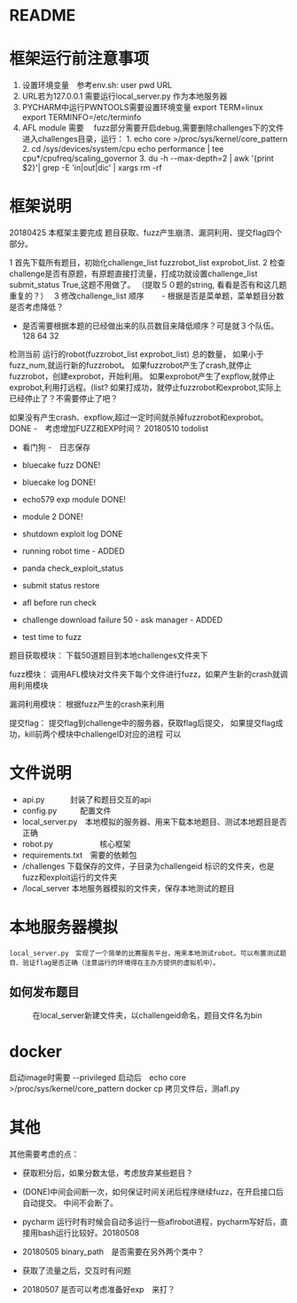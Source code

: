 # README
# 框架运行前注意事项
1. 设置环境变量　参考env.sh: user pwd URL
2. URL若为127.0.0.1 需要运行local_server.py 作为本地服务器
3. PYCHARM中运行PWNTOOLS需要设置环境变量
    export TERM=linux
    export TERMINFO=/etc/terminfo
4.  AFL module 需要　 fuzz部分需要开启debug,需要删除challenges下的文件
    进入challenges目录，运行：
    1.
    echo core >/proc/sys/kernel/core_pattern
    2.
    cd /sys/devices/system/cpu
    echo performance | tee cpu*/cpufreq/scaling_governor
    3.
    du -h --max-depth=2 | awk '{print $2}'| grep -E 'in|out|dic' | xargs rm -rf





# 框架说明
20180425 本框架主要完成 题目获取、fuzz产生崩溃、漏洞利用、提交flag四个部分。


1 首先下载所有题目，初始化challenge_list fuzzrobot_list exprobot_list.
2 检查challenge是否有原题，有原题直接打流量，打成功就设置challenge_list submit_status True,这题不用做了。
（提取５０题的string, 看看是否有和这几题重复的？）　
3 修改challenge_list 顺序
　　- 根据是否是菜单题，菜单题目分数是否考虑降低？
   - 是否需要根据本题的已经做出来的队员数目来降低顺序？可是就３个队伍。128 64 32

检测当前 运行的robot(fuzzrobot_list exprobot_list) 总的数量，
如果小于fuzz_num,就运行新的fuzzrobot。
如果fuzzrobot产生了crash,就停止fuzzrobot，创建exprobot，开始利用。
如果exprobot产生了expflow,就停止exprobot,利用打远程。(list?
如果打成功，就停止fuzzrobot和exprobot,实际上已经停止了？不需要停止了吧？

如果没有产生crash、expflow,超过一定时间就杀掉fuzzrobot和exprobot。
DONE -　考虑增加FUZZ和EXP时间？
20180510 todolist
- 看门狗
-　日志保存
- bluecake fuzz   DONE!
- bluecake log    DONE!
- echo579 exp module  DONE!
- module 2        DONE!
- shutdown exploit log DONE
- running robot time     - ADDED

- panda check_exploit_status
- submit status restore

- afl before run check
- challenge download failure 50 - ask manager  - ADDED
- test time to fuzz






题目获取模块：
    下载50道题目到本地challenges文件夹下

fuzz模块：
    调用AFL模块对文件夹下每个文件进行fuzz，如果产生新的crash就调用利用模块

漏洞利用模块：
    根据fuzz产生的crash来利用

提交flag：
    提交flag到challenge中的服务器，获取flag后提交，
    如果提交flag成功，kill前两个模块中challengeID对应的进程
        可以


# 文件说明
- api.py   　　　封装了和题目交互的api
- config.py　　　配置文件
- local_server.py　本地模拟的服务器、用来下载本地题目、测试本地题目是否正确
- robot.py　　　　　　核心框架
- requirements.txt　需要的依赖包
- /challenges   下载保存的文件，子目录为challengeid 标识的文件夹，也是fuzz和exploit运行的文件夹
- /local_server 本地服务器模拟的文件夹，保存本地测试的题目

# 本地服务器模拟
    local_server.py　实现了一个简单的比赛服务平台，用来本地测试robot。可以布置测试题目、验证flag是否正确（注意运行的环境得在主办方提供的虚拟机中）。
## 如何发布题目
　　　在local_server新建文件夹，以challengeid命名，题目文件名为bin

# docker
启动image时需要 --privileged
启动后　echo core >/proc/sys/kernel/core_pattern
docker cp 拷贝文件后，测afl.py






# 其他　
其他需要考虑的点：
- 获取积分后，如果分数太低，考虑放弃某些题目？
- (DONE)中间会间断一次，如何保证时间关闭后程序继续fuzz，在开启接口后自动提交。 中间不会断了。
- pycharm 运行时有时候会自动多运行一些aflrobot进程，pycharm写好后，直接用bash运行比较好。20180508



- 20180505 binary_path　是否需要在另外两个类中？
- 获取了流量之后，交互时有问题
- 20180507 是否可以考虑准备好exp　来打？
